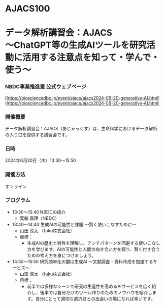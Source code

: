# AJACS100
# データ解析講習会：AJACS<br/>〜ChatGPT等の生成AIツールを研究活動に活用する注意点を知って・学んで・使う〜

### NBDC事業推進室 公式ウェブページ
[https://biosciencedbc.jp/event/ajacs/ajacs2024-06-20-generative-AI.html](https://biosciencedbc.jp/event/ajacs/ajacs2024-06-20-generative-AI.html)  

### 開催概要
データ解析講習会：AJACS（あじゃっくす）は、生命科学におけるデータ解析の入り口を提供する講習会です。

### 日時
2024年6月20日（木）13:30～15:50

### 開催方法
オンライン

### プログラム
- 13:30～13:40	NBDCの紹介
  - 箕輪 真理（NBDC） 
- 13:40～14:40	生成AIの可能性と課題 ～賢く使いこなすために～
  - 山田 涼太 （fuku株式会社）
  - 目標：
    - 生成AIの歴史と特性を理解し、アンチパターンを回避する使いこなし方を学びます。AIの可能性と人間の向き合い方を探り、賢く付き合うための考え方を身につけましょう。  
- 14:50～15:50	研究効率化の鍵は生成AI ～文献調査・資料作成を加速するサービス～
  -	山田 涼太 （fuku株式会社）
  - 目標：
    - 前半では多様なシーンで研究の生産性を高めるAIサービスを広く紹介し、後半では自分だけのツール作りのためのノウハウを紹介します。自分にとって適切な選択肢との出会いの場になれば幸いです。
